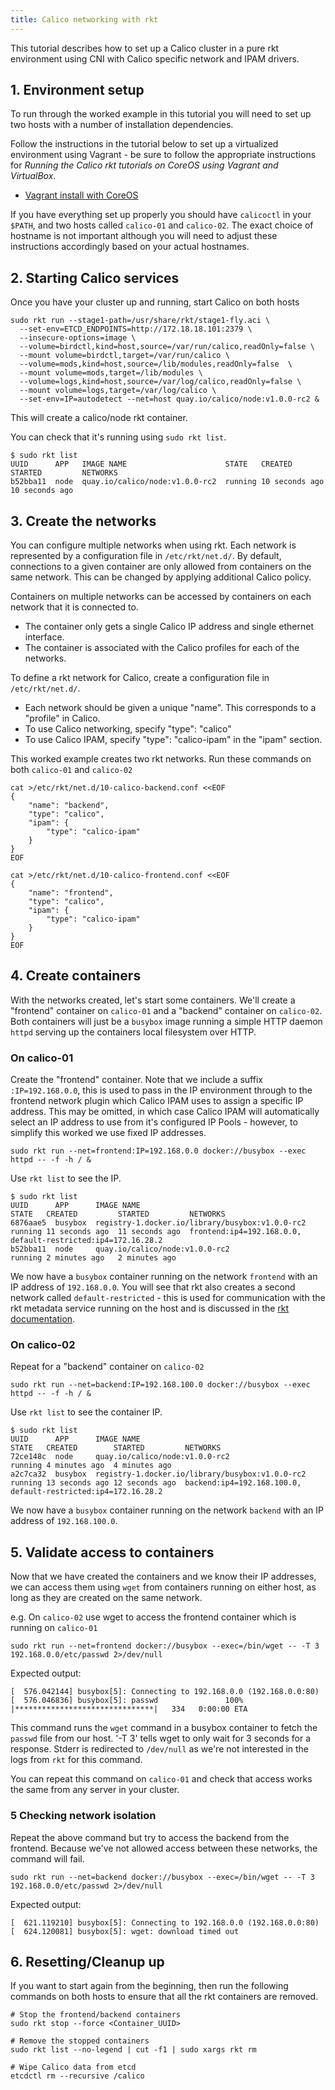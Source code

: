 ```yaml
---
title: Calico networking with rkt
---
```


This tutorial describes how to set up a Calico cluster in a pure rkt environment
using CNI with Calico specific network and IPAM drivers.

## 1. Environment setup

To run through the worked example in this tutorial you will need to set up two hosts
with a number of installation dependencies.

Follow the instructions in the tutorial below to set up a virtualized
environment using Vagrant - be sure to follow the appropriate instructions
for _Running the Calico rkt tutorials on CoreOS using Vagrant and VirtualBox_.

- [Vagrant install with CoreOS]({{site.baseurl}}/{{page.version}}/getting-started/rkt/installation/vagrant-coreos/)

If you have everything set up properly you should have `calicoctl` in your
`$PATH`, and two hosts called `calico-01` and `calico-02`.  The exact
choice of hostname is not important although you will need to adjust these
instructions accordingly based on your actual hostnames.

## 2. Starting Calico services

Once you have your cluster up and running, start Calico on both hosts

```shell
sudo rkt run --stage1-path=/usr/share/rkt/stage1-fly.aci \
  --set-env=ETCD_ENDPOINTS=http://172.18.18.101:2379 \
  --insecure-options=image \
  --volume=birdctl,kind=host,source=/var/run/calico,readOnly=false \
  --mount volume=birdctl,target=/var/run/calico \
  --volume=mods,kind=host,source=/lib/modules,readOnly=false  \
  --mount volume=mods,target=/lib/modules \
  --volume=logs,kind=host,source=/var/log/calico,readOnly=false \
  --mount volume=logs,target=/var/log/calico \
  --set-env=IP=autodetect --net=host quay.io/calico/node:v1.0.0-rc2 &
```

This will create a calico/node rkt container.

You can check that it's running using `sudo rkt list`.

```shell
$ sudo rkt list
UUID      APP	IMAGE NAME                      STATE   CREATED         STARTED         NETWORKS
b52bba11  node  quay.io/calico/node:v1.0.0-rc2  running 10 seconds ago  10 seconds ago
```

## 3. Create the networks

You can configure multiple networks when using rkt. Each network is represented by a configuration file in
`/etc/rkt/net.d/`. By default, connections to a given container are only allowed from containers on the same network.
This can be changed by applying additional Calico policy.

Containers on multiple networks can be accessed by containers on each network that it is connected to.
- The container only gets a single Calico IP address and single ethernet interface.
- The container is associated with the Calico profiles for each of the networks.

To define a rkt network for Calico, create a configuration file in `/etc/rkt/net.d/`.
- Each network should be given a unique "name". This corresponds to a "profile" in Calico.
- To use Calico networking, specify "type": "calico"
- To use Calico IPAM, specify "type": "calico-ipam" in the "ipam" section.

This worked example creates two rkt networks. Run these commands on both `calico-01` and `calico-02`

```shell
cat >/etc/rkt/net.d/10-calico-backend.conf <<EOF
{
    "name": "backend",
    "type": "calico",
    "ipam": {
        "type": "calico-ipam"
    }
}
EOF

cat >/etc/rkt/net.d/10-calico-frontend.conf <<EOF
{
    "name": "frontend",
    "type": "calico",
    "ipam": {
        "type": "calico-ipam"
    }
}
EOF
```

## 4. Create containers

With the networks created, let's start some containers. We'll create a "frontend" 
container on `calico-01` and a "backend" container on `calico-02`.
Both containers will just be a `busybox` image running a simple HTTP daemon `httpd`
serving up the containers local filesystem over HTTP.

### On calico-01

Create the "frontend" container.  Note that we include a suffix `:IP=192.168.0.0`, this
is used to pass in the IP environment through to the frontend network plugin which
Calico IPAM uses to assign a specific IP address.  This may be omitted, in which case
Calico IPAM will automatically select an IP address to use from it's configured
IP Pools - however, to simplify this worked we use fixed IP addresses.

```shell
sudo rkt run --net=frontend:IP=192.168.0.0 docker://busybox --exec httpd -- -f -h / &
```

Use `rkt list` to see the IP.

```shell
$ sudo rkt list
UUID      APP      IMAGE NAME                                       STATE   CREATED         STARTED         NETWORKS
6876aae5  busybox  registry-1.docker.io/library/busybox:v1.0.0-rc2  running 11 seconds ago  11 seconds ago  frontend:ip4=192.168.0.0, default-restricted:ip4=172.16.28.2
b52bba11  node     quay.io/calico/node:v1.0.0-rc2                   running 2 minutes ago   2 minutes ago   
```

We now have a `busybox` container running on the network `frontend` with an IP 
address of `192.168.0.0`.  You will see that rkt also creates a second network
called `default-restricted` - this is used for communication with the rkt 
metadata service running on the host and is discussed in the
[rkt documentation](https://github.com/coreos/rkt/blob/master/Documentation/networking/overview.md#the-default-restricted-network).

### On calico-02

Repeat for a "backend" container on `calico-02`

```shell
sudo rkt run --net=backend:IP=192.168.100.0 docker://busybox --exec httpd -- -f -h / &
```

Use `rkt list` to see the container IP.

```shell
$ sudo rkt list
UUID      APP      IMAGE NAME                                       STATE   CREATED        STARTED         NETWORKS
72ce148c  node     quay.io/calico/node:v1.0.0-rc2                   running 4 minutes ago  4 minutes ago   
a2c7ca32  busybox  registry-1.docker.io/library/busybox:v1.0.0-rc2  running 13 seconds ago 12 seconds ago  backend:ip4=192.168.100.0, default-restricted:ip4=172.16.28.2
```

We now have a `busybox` container running on the network `backend` with an IP
address of `192.168.100.0`.

## 5. Validate access to containers

Now that we have created the containers and we know their IP addresses, we can access them using `wget` from containers running on
either host, as long as they are created on the same network.

e.g. On `calico-02` use wget to access the frontend container which is running on `calico-01`

```shell
sudo rkt run --net=frontend docker://busybox --exec=/bin/wget -- -T 3 192.168.0.0/etc/passwd 2>/dev/null
```

Expected output:

```shell
[  576.042144] busybox[5]: Connecting to 192.168.0.0 (192.168.0.0:80)
[  576.046836] busybox[5]: passwd               100% |*******************************|   334   0:00:00 ETA
```

This command runs the `wget` command in a busybox container to fetch the `passwd` file from our host. '-T 3' tells wget to only wait for 3 seconds for a response.
Stderr is redirected to `/dev/null` as we're not interested in the logs from `rkt` for this command.

You can repeat this command on `calico-01` and check that access works the same from any server in your cluster.

### 5 Checking network isolation

Repeat the above command but try to access the backend from the frontend. Because we've not allowed access between these networks, the command will fail.

```shell
sudo rkt run --net=backend docker://busybox --exec=/bin/wget -- -T 3 192.168.0.0/etc/passwd 2>/dev/null
```

Expected output:

```shell
[  621.119210] busybox[5]: Connecting to 192.168.0.0 (192.168.0.0:80)
[  624.120081] busybox[5]: wget: download timed out
```

## 6. Resetting/Cleanup up

If you want to start again from the beginning, then run the following commands on both hosts to ensure that all the rkt containers are removed.

	# Stop the frontend/backend containers
	sudo rkt stop --force <Container_UUID>

	# Remove the stopped containers
	sudo rkt list --no-legend | cut -f1 | sudo xargs rkt rm

	# Wipe Calico data from etcd
	etcdctl rm --recursive /calico

